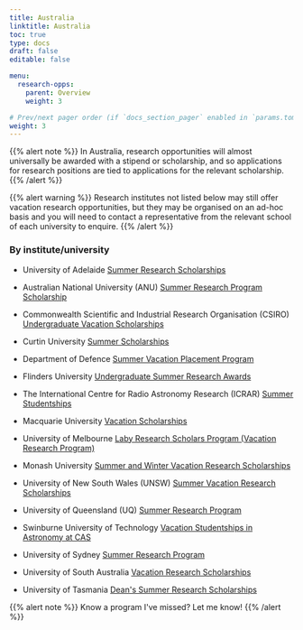 ```yaml
---
title: Australia
linktitle: Australia
toc: true
type: docs
draft: false
editable: false

menu:
  research-opps:
    parent: Overview
    weight: 3

# Prev/next pager order (if `docs_section_pager` enabled in `params.toml`)
weight: 3
---
```


{{% alert note %}}
In Australia, research opportunities will almost universally be awarded with a stipend or scholarship, and so applications for research positions are tied to applications for the relevant scholarship.
{{% /alert %}}

{{% alert warning %}}
Research institutes not listed below may still offer vacation research opportunities, but they may be organised on an ad-hoc basis and you will need to contact a representative from the relevant school of each university to enquire.
{{% /alert %}}

### By institute/university
 
- University of Adelaide [Summer Research Scholarships](https://scholarships.adelaide.edu.au/Scholarships/undergraduate/all-faculties/adelaide-summer-research-scholarships)

- Australian National University (ANU) [Summer Research Program Scholarship](https://physics.anu.edu.au/study/summerscholarships/)
  
- Commonwealth Scientific and Industrial Research Organisation (CSIRO) [Undergraduate Vacation Scholarships](https://www.csiro.au/en/Careers/Studentships/Vacation-scholarships)
    
- Curtin University [Summer Scholarships](https://scieng.curtin.edu.au/schools/electrical-eng-computing-maths/physics-and-astronomy/scholarships-2/)
  
- Department of Defence [Summer Vacation Placement Program](https://www.dst.defence.gov.au/careers/student-opportunities/summer-vacation-placement-program)
    
- Flinders University [Undergraduate Summer Research Awards](https://students.flinders.edu.au/cse/undergraduate-summer-research-awards)
    
- The International Centre for Radio Astronomy Research (ICRAR) [Summer Studentships](https://www.icrar.org/study-with-icrar/studentships/)

- Macquarie University [Vacation Scholarships](https://www.mq.edu.au/faculty-of-science-and-engineering/departments-and-schools/department-of-physics-and-astronomy/study-with-us/vacation-scholarships)
    
- University of Melbourne [Laby Research Scholars Program (Vacation Research Program)](https://physics.unimelb.edu.au/study/Scholarships/laby-research-scholars-program)
  
- Monash University [Summer and Winter Vacation Research Scholarships](https://www.monash.edu/study/fees-scholarships/scholarships/summer-winter)

- University of New South Wales (UNSW) [Summer Vacation Research Scholarships](https://www.science.unsw.edu.au/student-life/student-opportunities/internships/summer-vacation-research-scholarships)

- University of Queensland (UQ) [Summer Research Program](https://science.uq.edu.au/student-support/scholarships/undergraduate-scholarships/uq-summer-research-program)
  
- Swinburne University of Technology [Vacation Studentships in Astronomy at CAS](https://astronomy.swin.edu.au/study/vacstudents.html)

- University of Sydney [Summer Research Program](https://www.sydney.edu.au/students/summer-research-programs.html)
  
- University of South Australia [Vacation Research Scholarships](https://unisa.edu.au/research/degrees/scholarships/vacation-research-scholarships/)
  
- University of Tasmania [Dean's Summer Research Scholarships](https://info.scholarships.utas.edu.au/AwardDetails.aspx?AwardId=335)
    
{{% alert note %}}
Know a program I've missed? Let me know!
{{% /alert %}}
